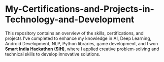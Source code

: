 # My-Certifications-and-Projects-in-Technology-and-Development
 This repository contains an overview of the skills, certifications, and projects I’ve completed to enhance my knowledge in AI, Deep Learning, Android Development, NLP, Python libraries, game development, and I  won **Smart India Hackathon (SIH)**, where I applied creative problem-solving and technical skills to develop innovative solutions. 
